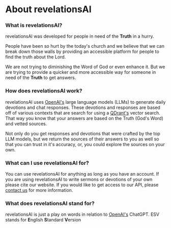 # About revelationsAI

### What is revelationsAI?

revelationsAI was developed for people in need of the **Truth** in a hurry.

People have been so hurt by the today's church and we believe that we can break down those walls by providing an accessible platform for people to find the truth about the Lord.

We are not trying to diminishing the Word of God or even enhance it. But we are trying to provide a quicker and more accessible way for someone in need of the **Truth** to get answers.

### How does revelationsAI work?

revelationsAI uses [OpenAI&#39;s](https://openai.com/) large language models (LLMs) to generate daily devotions and chat responses. These devotions and responses are based off of various contexts that are search for using a [QDrant&#39;s](https://qdrant.tech/) vector search. That way you know that your answers are based on the Truth (God's Word) and vetted sources.

Not only do you get responses and devotions that were crafted by the top LLM models, but we return the sources of their answers to you as well so that you can trust in it's accuracy, or, you could explore the sources on your own.

### What can I use revelationsAI for?

You can use revelationsAI for anything as long as you have an account. If you are using revelationsAI to write sermons or devotions of your own please cite our website. If you would like to get access to our API, please [contact us](mailto:admin@revelationsai.com) for more information.

### What does revelationsAI stand for?

revelationsAI is just a play on words in relation to [OpenAI&#39;s](https://openai.com) ChatGPT. ESV stands for **E**nglish **S**tandard **V**ersion
